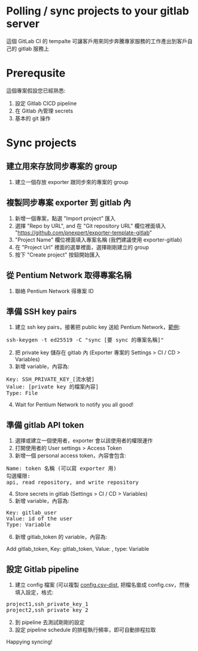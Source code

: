 # Polling / sync projects to your gitlab server 
這個 GitLab CI 的 tempalte 可讓客戶用來同步奔騰專家服務的工作產出到客戶自己的 gitlab 服務上

# Prerequsite 
這個專案假設您已經熟悉:
1. 設定 Gitlab CICD pipeline
2. 在 Gitlab 內管理 secrets
3. 基本的 git 操作

# Sync projects

## 建立用來存放同步專案的 group
1. 建立一個存放 exporter 跟同步來的專案的 group
## 複製同步專案 exporter 到 gitlab 內
1. 新增一個專案，點選 "Import project" 匯入
2. 選擇 "Repo by URL", and 在 "Git repository URL" 欄位裡面填入 "https://github.com/pnexpert/exporter-template-gitlab" 
3. "Project Name" 欄位裡面填入專案名稱 (我們建議使用 exporter-gitlab)
4. 在 "Project Url" 裡面的選單裡面，選擇剛剛建立的 group
5. 按下 "Create project" 按鈕開始匯入

## 從 Pentium Network 取得專案名稱
1. 聯絡 Pentium Network 得專案 ID

## 準備 SSH key pairs
1. 建立 ssh key pairs，接著把 public key 送給 Pentium Network，[範例](https://docs.gitlab.com/ee/ssh/#generate-an-ssh-key-pair):

<pre>ssh-keygen -t ed25519 -C "sync [要 sync 的專案名稱]"</pre>

2. 把 private key 儲存在 gitlab 內 (Exporter 專案的 Settings > CI / CD > Variables)
3. 新增 variable，內容為:

<pre>
Key: SSH_PRIVATE_KEY_[流水號]
Value: [private key 的檔案內容]
Type: File
</pre>

4. Wait for Pentium Network to notify you all good!

## 準備 gitlab API token
1. 選擇或建立一個使用者，exporter 會以該使用者的權限運作
2. 打開使用者的 User settings > Access Token
3. 新增一個 personal access token，內容會包含:

<pre>
Name: token 名稱 (可以寫 exporter 用)
勾選權限:
api, read_repository, and write_repository
</pre>

4. Store secrets in gitlab (Settings > CI / CD > Variables)
5. 新增 variable，內容為:

<pre>
Key: gitlab_user
Value: id of the user
Type: Variable
</pre>

6. 新增 gitlab_token 的 variable，內容為:

Add gitlab_token, Key: gitlab_token, Value: <the created token>, type: Variable

## 設定 Gitlab pipeline
1. 建立 config 檔案 (可以複製 [config.csv-dist](config.csv-dist), 把檔名奤成 config.csv，然後填入設定，格式:

<pre>
project1,ssh_private_key_1
project2,ssh_private_key_2
</pre>

2. 到 pipeline 去測試剛剛的設定
3. 設定 pipeline schedule 的排程執行頻率，即可自動排程拉取

Happying syncing!
